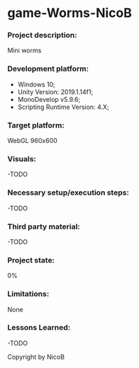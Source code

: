 # game-Worms-NicoB

### Project description: 
Mini worms

### Development platform: 
* Windows 10; 
* Unity Version: 2019.1.14f1; 
* MonoDevelop v5.9.6;
* Scripting Runtime Version: 4.X;

### Target platform: 
WebGL 960x600 

### Visuals: 
-TODO

### Necessary setup/execution steps: 
-TODO

### Third party material: 
-TODO

### Project state: 
0%

### Limitations: 
None

### Lessons Learned: 
-TODO


Copyright by NicoB

